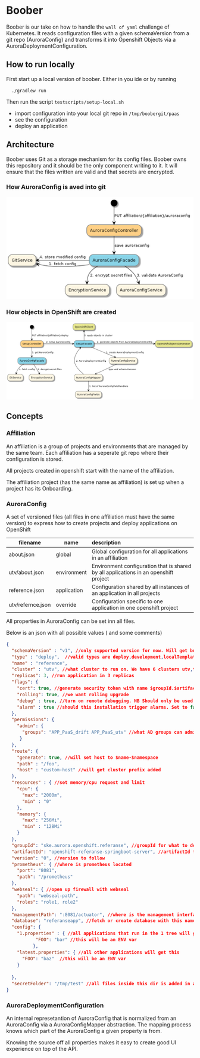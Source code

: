 # Boober

Boober is our take on how to handle the `wall of yaml` challenge of Kubernetes. It reads configuration files with a given
schemaVersion from a git repo (AuroraConfig) and transforms it into Openshift Objects via a AuroraDeploymentConfiguration.

## How to run locally
First start up a local version of boober. Either in you ide or by running

      ./gradlew run 
      
Then run the script `testscripts/setup-local.sh` 
 - import configuration into your local git repo in `/tmp/boobergit/paas`
 - see the configuration
 - deploy an application
 
 
## Architecture
  
Boober uses Git as a storage mechanism for its config files. Boober owns this repository and it should be the only
component writing to it. It will ensure that the files written are valid and that secrets are encrypted.

### How AuroraConfig is aved into git
![save](docs/images/boober.png "Save AuroraConfig")


### How objects in OpenShift are created
![deploy](docs/images/boober-deploy.png "Deploy application")

## Concepts

### Affiliation
An affiliation is a group of projects and environments that are managed by the same team. Each affiliation has a 
seperate git repo where their configuration is stored. 

All projects created in openshift start with the name of the affiliation. 

The affiliation project (has the same name as affiliation) is set up when a project has its Onboarding.

### AuroraConfig
A set of versioned files (all files in one affiliation must have the same version) to express how to create projects
and deploy applications on OpenShift

filename           | name          | description  
-------------------|---------------|:-----------------------------------------------------------------
about.json         | global        | Global configuration for all applications in an affiliation 
utv/about.json     | environment   | Environment configuration that is shared by all applications in an openshift project
reference.json     | application   | Configuration shared by all instances of an application in all projects
utv/refernce.json  | override      | Configuration specific to one application in one openshift project

All properties in AuroraConfig can be set inn all files.
 
Below is an json with all possible values ( and some comments)
```json
{
  "schemaVersion" : "v1", //only supported version for now. Will get bumped if/when breaking changes occur
  "type" : "deploy",  //valid types are deploy,development,localTemplate, template
  "name" : "reference",
  "cluster" : "utv", //what cluster to run on. We have 6 clusters utv,test,prod and utv-relay, test-relay, prod-relay
  "replicas": 3, //run application in 3 replicas
  "flags": {
    "cert": true, //generate security token with name $groupId.$artifactId
    "rolling": true, //we want rolling upgrade
    "debug" : true, //turn on remote debugging. NB Should only be used in development
    "alarm" : true //should this installation trigger alarms. Set to false to avoid alarms when setting up. In Prod it is always on
  },
  "permissions": {
    "admin": {
      "groups": "APP_PaaS_drift APP_PaaS_utv" //what AD groups can admin this project in openshift
     }
  },
  "route": {
    "generate": true, //will set host to $name-$namespace
    "path" : "/foo",
    "host" : "custom-host" //will get cluster prefix added
  },
  "resources" : { //set memory/cpu request and limit
    "cpu": {
      "max": "2000m",
      "min" : "0"
    },
    "memory": {
      "max": "256Mi",
      "min" : "128Mi"
    }
  },
  "groupId": "ske.aurora.openshift.referanse", //groupId for what to deploy
  "artifactId": "openshift-referanse-springboot-server", //artifactId for what to deploy
  "version": "0", //version to follow
  "prometheus": { //where is prometheus located
    "port": "8081",
    "path": "/prometheus" 
  },
  "webseal": { //open up firewall with webseal
    "path": "webseal-path", 
    "roles": "role1, role2"
  },
  "managementPath": ":8081/actuator", //where is the management interface located
  "database": "referanseapp", //fetch or create database with this name from DatabaseHotel
  "config": {
    "1.properties" : { //all applications that run in the 1 tree will get this
           "FOO": "bar" //this will be an ENV var
          },
    "latest.properties": { //all other applications will get this
      "FOO": "baz"  //this will be an ENV var
    }
  
  },
  "secretFolder": "/tmp/test" //all files inside this dir is added in a secret.
}

```

### AuroraDeploymentConfiguration
An internal represetantion of AuroraConfig that is normalized from an AuroraConfig via a AuroraConfigMapper abstraction.
The mapping process knows which part of the AuroraConfig a given property is from. 

Knowing the source off all properties makes it easy to create good UI experience on top of the API. 
